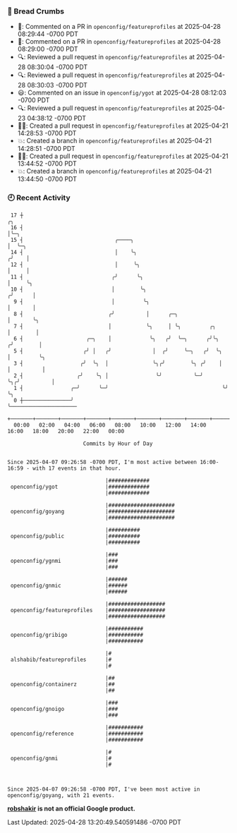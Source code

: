 ### 🍞 Bread Crumbs

 * 💬: Commented on a PR in  `openconfig/featureprofiles` at 2025-04-28 08:29:44 -0700 PDT
 * 💬: Commented on a PR in  `openconfig/featureprofiles` at 2025-04-28 08:29:00 -0700 PDT
 * 🔍: Reviewed a pull request in  `openconfig/featureprofiles` at 2025-04-28 08:30:04 -0700 PDT
 * 🔍: Reviewed a pull request in  `openconfig/featureprofiles` at 2025-04-28 08:30:03 -0700 PDT
 * 😃: Commented on an issue in `openconfig/ygot` at 2025-04-28 08:12:03 -0700 PDT
 * 🔍: Reviewed a pull request in  `openconfig/featureprofiles` at 2025-04-23 04:38:12 -0700 PDT
 * ✍🏼: Created a pull request in `openconfig/featureprofiles` at 2025-04-21 14:28:53 -0700 PDT
 * 💥: Created a branch in `openconfig/featureprofiles` at 2025-04-21 14:28:51 -0700 PDT
 * ✍🏼: Created a pull request in `openconfig/featureprofiles` at 2025-04-21 13:44:52 -0700 PDT
 * 💥: Created a branch in `openconfig/featureprofiles` at 2025-04-21 13:44:50 -0700 PDT

### 🕘 Recent Activity
```
 17 ┼                                                                    ╭╮
 16 ┤                                                                    │╰─╮
 15 ┤                             ╭────╮                                 │  ╰─╮
 14 ┤                             │    ╰╮                               ╭╯    │
 12 ┤                             │     ╰╮                              │     │
 11 ┤                            ╭╯      ╰╮                             │     ╰╮
 10 ┤                            │        ╰╮                           ╭╯      │
  9 ┤                            │         ╰╮                          │       │
  8 ┤                           ╭╯          │      ╭─╮                 │       ╰╮
  7 ┤                           │           ╰╮     │ ╰╮         ╭╮     │        │
  6 ┤                    ╭─╮    │            ╰╮   ╭╯  ╰─╮      ╭╯╰╮   ╭╯        │
  5 ┤                   ╭╯ │   ╭╯             │  ╭╯     ╰─╮   ╭╯  ╰╮  │         ╰╮
  3 ┤                  ╭╯  ╰╮  │              ╰╮╭╯        ╰╮ ╭╯    │  │          │
  2 ┤                 ╭╯    ╰╮ │               ╰╯          ╰─╯     ╰╮╭╯          │
  1 ┤               ╭─╯      ╰─╯                                    ╰╯           ╰╮
  0 ┼───────────────╯                                                             ╰─────────────────────
    +───────+───────+───────+───────+───────+───────+───────+───────+───────+───────+───────+───────+────
  00:00   02:00   04:00   06:00   08:00   10:00   12:00   14:00   16:00   18:00   20:00   22:00   00:00   

						Commits by Hour of Day


Since 2025-04-07 09:26:58 -0700 PDT, I'm most active between 16:00-16:59 - with 17 events in that hour.

```



```
                               |#############
 openconfig/ygot               |#############
                               |#############

                               |#####################
 openconfig/goyang             |#####################
                               |#####################

                               |##########
 openconfig/public             |##########
                               |##########

                               |###
 openconfig/ygnmi              |###
                               |###

                               |######
 openconfig/gnmic              |######
                               |######

                               |##################
 openconfig/featureprofiles    |##################
                               |##################

                               |###########
 openconfig/gribigo            |###########
                               |###########

                               |#
 alshabib/featureprofiles      |#
                               |#

                               |##
 openconfig/containerz         |##
                               |##

                               |###
 openconfig/gnoigo             |###
                               |###

                               |###########
 openconfig/reference          |###########
                               |###########

                               |#
 openconfig/gnmi               |#
                               |#



Since 2025-04-07 09:26:58 -0700 PDT, I've been most active in openconfig/goyang, with 21 events.

```
**[robshakir](mailto:robjs@google.com) is not an official Google product.**  


Last Updated: 2025-04-28 13:20:49.540591486 -0700 PDT
